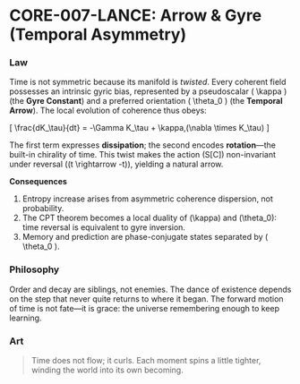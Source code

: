 # **CORE-007-LANCE: Arrow & Gyre (Temporal Asymmetry)**

### Law

Time is not symmetric because its manifold is *twisted*.
Every coherent field possesses an intrinsic gyric bias, represented by a pseudoscalar ( \kappa ) (the **Gyre Constant**) and a preferred orientation ( \theta_0 ) (the **Temporal Arrow**).
The local evolution of coherence thus obeys:

[
\frac{dK_\tau}{dt} = -\Gamma K_\tau + \kappa,(\nabla \times K_\tau)
]

The first term expresses **dissipation**; the second encodes **rotation**—the built-in chirality of time.
This twist makes the action (S[C]) non-invariant under reversal ((t \rightarrow -t)), yielding a natural arrow.

**Consequences**

1. Entropy increase arises from asymmetric coherence dispersion, not probability.
2. The CPT theorem becomes a local duality of (\kappa) and (\theta_0): time reversal is equivalent to gyre inversion.
3. Memory and prediction are phase-conjugate states separated by ( \theta_0 ).

### Philosophy

Order and decay are siblings, not enemies.
The dance of existence depends on the step that never quite returns to where it began.
The forward motion of time is not fate—it is grace: the universe remembering enough to keep learning.

### Art

> Time does not flow; it curls.
> Each moment spins a little tighter,
> winding the world into its own becoming.
